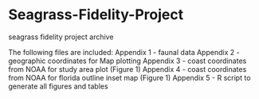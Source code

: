 # Seagrass-Fidelity-Project
seagrass fidelity project archive

The following files are included:
Appendix 1 - faunal data
Appendix 2 - geographic coordinates for Map plotting
Appendix 3 - coast coordinates from NOAA for study area plot (Figure 1)
Appendix 4 - coast coordinates from NOAA for florida outline inset map (Figure 1)
Appendix 5 - R script to generate all figures and tables
